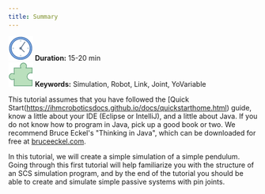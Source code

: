 ```yaml
---
title: Summary
---
```

 ![Duration](/img/clock-50.png) **Duration:** 15-20 min  
 ![Keywords](/img/concept-50.png) **Keywords:** Simulation, Robot, Link, Joint, YoVariable 

This tutorial assumes that you have followed the [Quick Start(https://ihmcroboticsdocs.github.io/docs/quickstarthome.html) guide, know a little about your IDE (Eclipse or IntelliJ), and a little about Java. If you do not know how to program in Java, pick up a good book or two. We recommend Bruce Eckel's "Thinking in Java", which can be downloaded for free at [bruceeckel.com](http://www.mindview.net/Books/TIJ/).
 
In this tutorial, we will create a simple simulation of a simple pendulum. Going through this first tutorial will help familiarize you with the structure of an SCS simulation program, and by the end of the tutorial you should be able to create and simulate simple passive systems with pin joints.

 

